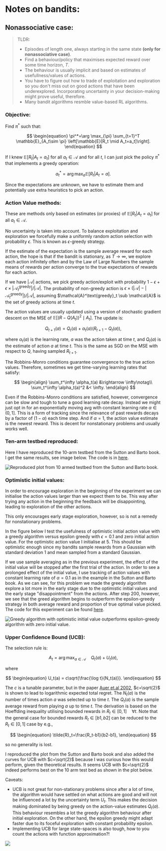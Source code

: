 # Notes on bandits:



## Nonassociative case:
> TLDR: 
> * Episodes of length one, always starting in the same state **(only for nonassociative case)**. 
> * Find a behaviour/policy that maximises expected reward over some time horizon, $T$. 
> * The behaviour is usually implicit and based on estimates of usefullness/values of actions. 
> * You have to figure out how to trade of exploitation and exploration so you don't miss out on good actions that have been underexplored. Incorporating uncertainty in your decision-making might prove useful, therefore.
> * Many bandit algorithms resmble value-based RL algorithms.

### Objective:
Find $\pi^*$ such that:

$$
\begin{equation}
    \pi^*=\arg \max_{\pi} \sum_{t=1}^T \mathbb{E}_{A_t\sim \pi} \left[\mathbb{E}[R_t \mid A_t=a_t]\right].
\end{equation}
$$

If I knew $\mathbb{E}[R_t|A_t=a_t]$ for all $a_t\in \mathcal{A}$ and for all $t$, I can just pick the policy $\pi^*$ that implements a greedy operation:

$$
\begin{equation}
    a_t^* = \arg \max_a \mathbb{E}[R_t|A_t=a].
\end{equation}
$$

Since the expectations are unknown, we have to estimate them and potentially use extra heuristics to pick an action.

### Action Value methods:
These are methods only based on estimates (or proxies) of $\mathbb{E}[R_t|A_t=a_t]$ for all $a_t\in \mathcal{A}$. 

No uncertainty is taken into account. To balance exploitation and exploration we forcefully make a uniformly random action selection with probability $\epsilon$. This is known as $\epsilon$-greedy strategy. 

If the estimate of the expectation is the sample average reward for each action, the hope is that if the bandit is stationary, as $T\rightarrow \infty$, we explore each action infinitely often and by the Law of Large Numbers the sample means of rewards per action converge to the true expectations of rewards for each action.

If we have $|\mathcal{A}|$ actions, we pick greedy action/exploit with probability $1-\epsilon + \epsilon \times |\mathcal{A}_t^{\text{greedy}}| / |\mathcal{A}|$. The probability of non-greedy action is $\epsilon \times (|\mathcal{A}| - |\mathcal{A}_t^\text{greedy}|)/ |\mathcal{A}|$,  assuming $\mathcal{A}^\text{greedy}_t \sub \mathcal{A}$ is the set of greedy actions at time $t$.

The action values are usually updated using a version of stochastic gradient descent on the MSE of $\mathbb{E}[(R - Q(A_t))^2\mid A_t]$.
The update is:

$$
\begin{equation}
    Q_{t+1}(a) = Q_t(a) + \alpha_t(a)(R_{t+1} - Q_t(a)),
\end{equation}
$$

where $\alpha_t(a)$ is the learning rate, $a$ was the action taken at time $t$, and $Q_t(a)$ is the estimate of action $a$ at time $t$. This is the same as SGD on the MSE with respect to $Q$, having sampled $R_{t+1}$.

The Robbins-Monro conditions guarantee convergence to the true action values. Therefore, sometimes we get time-varying learning rates that satisfy:

$$
\begin{align}
    \sum_t^\infty \alpha_t(a) &\rightarrow \infty\notag\\
    \sum_t^\infty \alpha_t(a)^2 &< \infty.
\end{align}
$$

Even if the Robbins-Monro conditions are satisfied, however, convergence can be slow and tough to tune a good learning rate decay. Instead we might just opt in for an exponentially moving avg with constant learning rate $\alpha\in (0, 1]$. This is a form of tracking since the relevance of past rewards decays by a factor of $(1-\alpha)$ each time step. And if $\alpha=1$, the action value estimate is the newest reward. This is decent for nonstationary problems and usually works well.

### Ten-arm testbed reproduced:
Here I have reproduced the 10-arm testbed from the Sutton and Barto book. I get the same results, see image below. The code is in <a href="../src/bandits/epsgr_vs_gr.py">here</a>.

<img alt="Reproduced plot from 10 armed testbed from the Sutton and Barto book." src="../assets/imgs/ten-arm-testbed.png"/>


### Optimistic initial values:
In order to encourage exploration in the beginning of the experiment we can initialise the action values larger than we expect them to be. This way after trying any action in the beginning the feedback will be disappointing, leading to exploration of the other actions.

This only encourages early stage exploration, however, so is not a remedy for nonstationary problems.

In the figure below I test the usefulness of optimistic initial action value with a greedy algorithm versus epsilon greedy with $\epsilon = 0.1$ and zero initial action value. For the optimistic action value I initialise at 5. This should be optimistic enough since my bandits sample rewards from a Gaussian with standard deviation 1 and mean sampled from a standard Gaussian.

If we use sample averaging as in the previous experiment, the effect of the initial value will be stopped after the first trial of the action. In order to see a prolonged effect of the initial value, I use tracking of action values with constant learning rate of $\alpha = 0.1$ as in the example in the Sutton and Barto book. As we can see, for this problem we made the greedy algorithm explore a lot more in the early stage due to the optimistic initial values and the early stage "disappointment" from the actions. After step 200, however, we see that the greed algorithm begins to outperform the epsilon-greedy strategy in both average reward and proportion of true optimal value picked. The code for this experiment can be found <a href="../src/bandits/optimistic_init.py">here</a>.

<img alt="Greedy algorithm with optimistic initial value outperforms epsilon-greedy algorithm with zero initial value." src="../assets/imgs/optimistic_init.png" />


### Upper Confidence Bound (UCB):
The selection rule is:

$$
\begin{equation}
    A_t = \arg \max_{a\in \mathcal{A}}\quad Q_t(a) + U_t(a),
\end{equation}
$$

where

$$
\begin{equation}
    U_t(a) = c\sqrt{\frac{\log t}{N_t(a)}}.
\end{equation}
$$

The $c$ is a tunable parameter, but in the paper <a href="https://homes.di.unimi.it/~cesabian/Pubblicazioni/ml-02.pdf">Auer et.al 2002</a>, $c=\sqrt{2}$ is shown to lead to logarithmic expected total regret. The $N_t(a)$ is the number of times action $a$ was selected up to time $t$. The $Q_t(a)$ is the sample average reward from playing $a$ up to time $t$. The derivation is based on the Hoeffding inequality utilising bounded rewards in $R_t \in [0, 1]\quad \forall t$. Note that the general case for bounded rewards $R_t\in [b1, b2]$ can be reduced to the $R_t\in [0, 1]$ case by e.g., 


$$
\begin{equation}
    \tilde{R}_t=\frac{R_t-b1}{b2-b1},
\end{equation}
$$

so no generality is lost.

I reproduced the plot from the Sutton and Barto book and also added the curves for UCB with $c=\sqrt{2}$ because I was curious how this would perform, given the theoretical results. It seems UCB with $c=\sqrt{2}$ indeed performs best on the 10 arm test bed as shown in the plot below.

Caveats:
* UCB is not great for non-stationary problems since after a lot of time, the algorithm would have settled on what actions are good and will not be influenced a lot by the uncertainty term $U_t$. This 
makes the decision making dominated by being greedy on the action-value estimates $Q_t(a)$. This behaviour resembles a lot the greedy algorithm behaviour after initial exploration. On the other hand, the epsilon greedy might adapt faster due to its foceful exploration with constant probability epsilon.
* Implementing UCB for large state-spaces is also tough, how to you count the actions with function approximation?!


<img src="../assets/imgs/ucb-vs-epsgr.png"/>